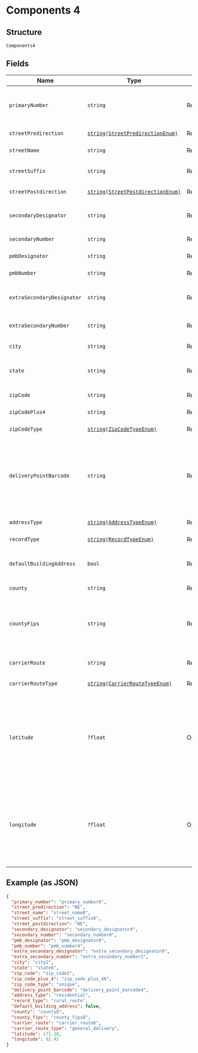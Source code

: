 
# Components 4

## Structure

`Components4`

## Fields

| Name | Type | Tags | Description | Getter | Setter |
|  --- | --- | --- | --- | --- | --- |
| `primaryNumber` | `string` | Required | The numeric or alphanumeric part of an address preceding the street name. Often the house, building, or PO Box number. | getPrimaryNumber(): string | setPrimaryNumber(string primaryNumber): void |
| `streetPredirection` | [`string(StreetPredirectionEnum)`](../../doc/models/street-predirection-enum.md) | Required | - | getStreetPredirection(): string | setStreetPredirection(string streetPredirection): void |
| `streetName` | `string` | Required | The name of the street. | getStreetName(): string | setStreetName(string streetName): void |
| `streetSuffix` | `string` | Required | The standard USPS abbreviation for the street suffix (`ST`, `AVE`, `BLVD`, etc). | getStreetSuffix(): string | setStreetSuffix(string streetSuffix): void |
| `streetPostdirection` | [`string(StreetPostdirectionEnum)`](../../doc/models/street-postdirection-enum.md) | Required | - | getStreetPostdirection(): string | setStreetPostdirection(string streetPostdirection): void |
| `secondaryDesignator` | `string` | Required | The standard USPS abbreviation describing the `components[secondary_number]` (`STE`, `APT`, `BLDG`, etc). | getSecondaryDesignator(): string | setSecondaryDesignator(string secondaryDesignator): void |
| `secondaryNumber` | `string` | Required | Number of the apartment/unit/etc. | getSecondaryNumber(): string | setSecondaryNumber(string secondaryNumber): void |
| `pmbDesignator` | `string` | Required | Designator of a <a href="https://en.wikipedia.org/wiki/Commercial_mail_receiving_agency" target="_blank">CMRA-authorized</a> private mailbox. | getPmbDesignator(): string | setPmbDesignator(string pmbDesignator): void |
| `pmbNumber` | `string` | Required | Number of a <a href="https://en.wikipedia.org/wiki/Commercial_mail_receiving_agency" target="_blank">CMRA-authorized</a> private mailbox. | getPmbNumber(): string | setPmbNumber(string pmbNumber): void |
| `extraSecondaryDesignator` | `string` | Required | An extra (often unnecessary) secondary designator provided with the input address. | getExtraSecondaryDesignator(): string | setExtraSecondaryDesignator(string extraSecondaryDesignator): void |
| `extraSecondaryNumber` | `string` | Required | An extra (often unnecessary) secondary number provided with the input address. | getExtraSecondaryNumber(): string | setExtraSecondaryNumber(string extraSecondaryNumber): void |
| `city` | `string` | Required | **Constraints**: *Maximum Length*: `200` | getCity(): string | setCity(string city): void |
| `state` | `string` | Required | The <a href="https://en.wikipedia.org/wiki/ISO_3166-2" target="_blank">ISO 3166-2</a> two letter code for the state.<br>**Constraints**: *Maximum Length*: `2` | getState(): string | setState(string state): void |
| `zipCode` | `string` | Required | The 5-digit ZIP code<br>**Constraints**: *Pattern*: `^\d{5}$` | getZipCode(): string | setZipCode(string zipCode): void |
| `zipCodePlus4` | `string` | Required | **Constraints**: *Pattern*: `^\d{4}$` | getZipCodePlus4(): string | setZipCodePlus4(string zipCodePlus4): void |
| `zipCodeType` | [`string(ZipCodeTypeEnum)`](../../doc/models/zip-code-type-enum.md) | Required | - | getZipCodeType(): string | setZipCodeType(string zipCodeType): void |
| `deliveryPointBarcode` | `string` | Required | A 12-digit identifier that uniquely identifies a delivery point (location where mail can be sent and received). It consists of the 5-digit ZIP code (`zip_code`), 4-digit ZIP+4 add-on (`zip_code_plus_4`), 2-digit delivery point, and 1-digit delivery point check digit. | getDeliveryPointBarcode(): string | setDeliveryPointBarcode(string deliveryPointBarcode): void |
| `addressType` | [`string(AddressTypeEnum)`](../../doc/models/address-type-enum.md) | Required | - | getAddressType(): string | setAddressType(string addressType): void |
| `recordType` | [`string(RecordTypeEnum)`](../../doc/models/record-type-enum.md) | Required | - | getRecordType(): string | setRecordType(string recordType): void |
| `defaultBuildingAddress` | `bool` | Required | Designates whether or not the address is the default address for a building containing multiple delivery points. | getDefaultBuildingAddress(): bool | setDefaultBuildingAddress(bool defaultBuildingAddress): void |
| `county` | `string` | Required | County name of the address city. | getCounty(): string | setCounty(string county): void |
| `countyFips` | `string` | Required | A 5-digit <a href="https://en.wikipedia.org/wiki/FIPS_county_code" target="_blank">FIPS county code</a> which uniquely identifies `components[county]`. It consists of a 2-digit state code and a 3-digit county code.<br>**Constraints**: *Pattern*: `\d{5}` | getCountyFips(): string | setCountyFips(string countyFips): void |
| `carrierRoute` | `string` | Required | A 4-character code assigned to a mail delivery route within a ZIP code. | getCarrierRoute(): string | setCarrierRoute(string carrierRoute): void |
| `carrierRouteType` | [`string(CarrierRouteTypeEnum)`](../../doc/models/carrier-route-type-enum.md) | Required | - | getCarrierRouteType(): string | setCarrierRouteType(string carrierRouteType): void |
| `latitude` | `?float` | Optional | A positive or negative decimal indicating the geographic latitude of the address, specifying the north-to-south position of a location. This should be used with `longitude` to pinpoint locations on a map. Will not be returned for undeliverable addresses or military addresses (state is `AA`, `AE`, or `AP`). | getLatitude(): ?float | setLatitude(?float latitude): void |
| `longitude` | `?float` | Optional | A positive or negative decimal indicating the geographic longitude of the address, specifying the north-to-south position of a location. This should be used with `latitude` to pinpoint locations on a map. Will not be returned for undeliverable addresses or military addresses (state is `AA`, `AE`, or `AP`). | getLongitude(): ?float | setLongitude(?float longitude): void |

## Example (as JSON)

```json
{
  "primary_number": "primary_number8",
  "street_predirection": "NE",
  "street_name": "street_name8",
  "street_suffix": "street_suffix8",
  "street_postdirection": "NE",
  "secondary_designator": "secondary_designator4",
  "secondary_number": "secondary_number0",
  "pmb_designator": "pmb_designator0",
  "pmb_number": "pmb_number4",
  "extra_secondary_designator": "extra_secondary_designator0",
  "extra_secondary_number": "extra_secondary_number2",
  "city": "city2",
  "state": "state6",
  "zip_code": "zip_code2",
  "zip_code_plus_4": "zip_code_plus_46",
  "zip_code_type": "unique",
  "delivery_point_barcode": "delivery_point_barcode4",
  "address_type": "residential",
  "record_type": "rural_route",
  "default_building_address": false,
  "county": "county8",
  "county_fips": "county_fips8",
  "carrier_route": "carrier_route6",
  "carrier_route_type": "general_delivery",
  "latitude": 171.38,
  "longitude": 82.42
}
```

